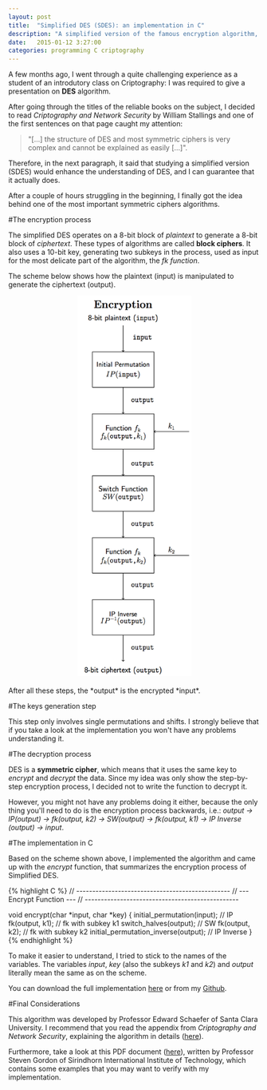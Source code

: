 ```yaml
---
layout: post
title:  "Simplified DES (SDES): an implementation in C"
description: "A simplified version of the famous encryption algorithm, DES."
date:   2015-01-12 3:27:00
categories: programming C criptography
---
```

A few months ago, I went through a quite challenging experience as a student of an introdutory class on Criptography: I was required to give a presentation on **DES** algorithm.

After going through the titles of the reliable books on the subject, I decided to read *Criptography and Network Security* by William Stallings and one of the first sentences on that page caught my attention: 

>"[...] the structure of DES and most symmetric ciphers is very complex and cannot be explained as easily [...]".

Therefore, in the next paragraph, it said that studying a simplified version (SDES) would enhance the understanding of DES, and I can guarantee that it actually does. 

After a couple of hours struggling in the beginning, I finally got the idea behind one of the most important symmetric ciphers algorithms.     

#The encryption process

The simplified DES operates on a 8-bit block of *plaintext* to generate a 8-bit block of *ciphertext*. These types of algorithms are called **block ciphers**. It also uses a 10-bit key, generating two subkeys in the process, used as input for the most delicate part of the algorithm, the *fk function*. <br>

The scheme below shows how the plaintext (input) is manipulated to generate the ciphertext (output).

<div style="text-align:center" markdown="1">
<!-- ![Message Signal](http://tolribeiro.github.io/mywebsite/downloads/encryption.png "Simplified DES encryption scheme.") -->
<img src="./static/img/encryption.png" width="229" height="762" class="img-responsive"/>
</div>
<br/>
After all these steps, the *output* is the encrypted *input*. 

#The keys generation step

This step only involves single permutations and shifts. I strongly believe that if you take a look at the implementation you won't have any problems understanding it.

#The decryption process

DES is a **symmetric cipher**, which means that it uses the same key to *encrypt* and *decrypt* the data. Since my idea was only show the step-by-step encryption process, I decided not to write the function to decrypt it. 

However, you might not have any problems doing it either, because the only thing you'll need to do is the encryption process backwards, i.e.: *output -> IP(output) -> fk(output, k2) -> SW(output) -> fk(output, k1) -> IP Inverse (output) -> input*.

#The implementation in C

Based on the scheme shown above, I implemented the algorithm and came up with the *encrypt* function, that summarizes the encryption process of Simplified DES.  

{% highlight C %}
// ------------------------------------------------
// ---            Encrypt Function   			---
// ------------------------------------------------

void encrypt(char *input, char *key)
{
	initial_permutation(input); // IP
	fk(output, k1); // fk with subkey k1
	switch_halves(output);	// SW
	fk(output, k2); // fk with subkey k2
	initial_permutation_inverse(output); // IP Inverse
}
{% endhighlight %}

To make it easier to understand, I tried to stick to the names of the variables. The variables *input*, *key* (also the subkeys *k1* and *k2*) and *output* literally mean the same as on the scheme.

You can download the full implementation <a href="http://tolribeiro.github.io/mywebsite/downloads/sdes.c" target="_blank">here</a> or from my <a href="http://github.com/tolribeiro/simplified-des" target="_blank">Github</a>.

#Final Considerations

This algorithm was developed by Professor Edward Schaefer of Santa Clara University. I recommend that you read the appendix from *Criptography and Network Security*, explaining the algorithm in details (<a href="http://mercury.webster.edu/aleshunas/COSC%205130/G-SDES.pdf" target="_blank">here</a>). 

Furthermore, take a look at this PDF document (<a href="http://ict.siit.tu.ac.th/~steven/css322y11s2/unprotected/CSS322Y11S2H01-DES-Examples.pdf" target="_blank">here</a>), written by Professor Steven Gordon of Sirindhorn International Institute of Technology, which contains some examples that you may want to verify with my implementation.
